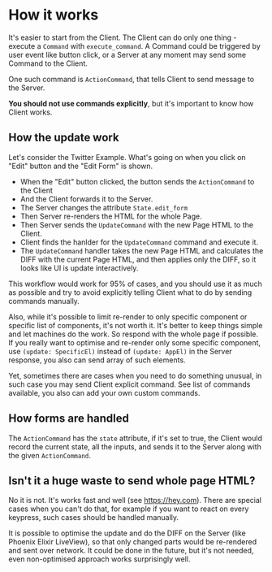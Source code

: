 # How it works

It's easier to start from the Client. The Client can do only one thing - execute a `Command` with `execute_command`. A Command could be triggered by user event like button click, or a Server at any moment may send some Command to the Client.

One such command is `ActionCommand`, that tells Client to send message to the Server.

**You should not use commands explicitly**, but it's important to know how Client works.

## How the update work

Let's consider the Twitter Example. What's going on when you click on "Edit" button and the "Edit Form" is shown.

- When the "Edit" button clicked, the button sends the `ActionCommand` to the Client
- And the Client forwards it to the Server.
- The Server changes the attribute `State.edit_form`
- Then Server re-renders the HTML for the whole Page.
- Then Server sends the `UpdateCommand` with the new Page HTML to the Client.
- Client finds the hanlder for the `UpdateCommand` command and execute it.
- The `UpdateCommand` handler takes the new Page HTML and calculates the DIFF with the current Page HTML, and then applies only the DIFF, so it looks like UI is update interactively.

This workflow would work for 95% of cases, and you should use it as much as possible and try to avoid explicitly telling Client what to do by sending commands manually.

Also, while it's possible to limit re-render to only specific component or specific list of components, it's not worth it. It's better to keep things simple and let machines do the work. So respond with the whole page if possible. If you really want to optimise and re-render only some specific component, use `(update: SpecificEl)` instead of `(update: AppEl)` in the Server response, you also can send array of such elements.

Yet, sometimes there are cases when you need to do something unusual, in such case you may send Client explicit command. See list of commands available, you also can add your own custom commands.

## How forms are handled

The `ActionCommand` has the `state` attribute, if it's set to true, the Client would record the current state, all the inputs, and sends it to the Server along with the given `ActionCommand`.

## Isn't it a huge waste to send whole page HTML?

No it is not. It's works fast and well (see https://hey.com). There are special cases when you can't do that, for example if you want to react on every keypress, such cases should be handled manually.

It is possible to optimise the update and do the DIFF on the Server (like Phoenix Elixir LiveView), so that only changed parts would be re-rendered and sent over network. It could be done in the future, but it's not needed, even non-optimised approach works surprisingly well.